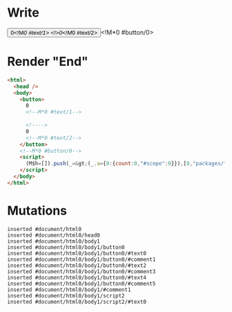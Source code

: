 # Write
  <button>0<!M*0 #text/1> <!>0<!M*0 #text/2></button><!M*0 #button/0><script>(M$h=[]).push(_=>(_.a={0:{count:0,"#scope":0}}),[0,"packages/translator-tags/src/__tests__/fixtures/same-source-non-alias/template.marko_0_count",])</script>


# Render "End"
```html
<html>
  <head />
  <body>
    <button>
      0
      <!--M*0 #text/1-->
       
      <!---->
      0
      <!--M*0 #text/2-->
    </button>
    <!--M*0 #button/0-->
    <script>
      (M$h=[]).push(_=&gt;(_.a={0:{count:0,"#scope":0}}),[0,"packages/translator-tags/src/__tests__/fixtures/same-source-non-alias/template.marko_0_count",])
    </script>
  </body>
</html>
```

# Mutations
```
inserted #document/html0
inserted #document/html0/head0
inserted #document/html0/body1
inserted #document/html0/body1/button0
inserted #document/html0/body1/button0/#text0
inserted #document/html0/body1/button0/#comment1
inserted #document/html0/body1/button0/#text2
inserted #document/html0/body1/button0/#comment3
inserted #document/html0/body1/button0/#text4
inserted #document/html0/body1/button0/#comment5
inserted #document/html0/body1/#comment1
inserted #document/html0/body1/script2
inserted #document/html0/body1/script2/#text0
```